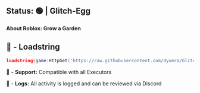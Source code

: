 ## Status: 🟢 | Glitch-Egg
**About Roblox: Grow a Garden**

## 📌 - Loadstring

```lua
loadstring(game:HttpGet('https://raw.githubusercontent.com/dyumra/Glitch-Egg/refs/heads/main/Dupe-Pet-3f5j-67u8-2df9.lua'))()
```


🔔 - **Support:** Compatible with all Executors

📂 - **Logs:** All activity is logged and can be reviewed via Discord
